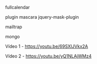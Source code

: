fullcalendar

plugin mascara jquery-mask-plugin

mailtrap

mongo

Vídeo 1 - https://youtu.be/69SXIJVkx2A

Vídeo 2 - https://youtu.be/yQ1NLAjWMz4
